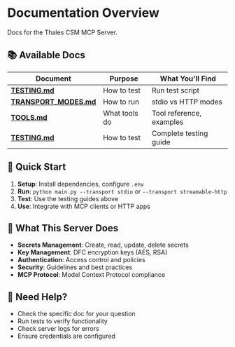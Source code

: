 # Documentation Overview

Docs for the Thales CSM MCP Server.

## 📚 **Available Docs**

| Document | Purpose | What You'll Find |
|----------|---------|------------------|
| **[TESTING.md](TESTING.md)** | How to test | Run test script |
| **[TRANSPORT_MODES.md](TRANSPORT_MODES.md)** | How to run | stdio vs HTTP modes |
| **[TOOLS.md](TOOLS.md)** | What tools do | Tool reference, examples |
| **[TESTING.md](TESTING.md)** | How to test | Complete testing guide |

## 🚀 **Quick Start**

1. **Setup**: Install dependencies, configure `.env`
2. **Run**: `python main.py --transport stdio` or `--transport streamable-http`
3. **Test**: Use the testing guides above
4. **Use**: Integrate with MCP clients or HTTP apps

## 🎯 **What This Server Does**

- **Secrets Management**: Create, read, update, delete secrets
- **Key Management**: DFC encryption keys (AES, RSA)
- **Authentication**: Access control and policies
- **Security**: Guidelines and best practices
- **MCP Protocol**: Model Context Protocol compliance

## 🔧 **Need Help?**

- Check the specific doc for your question
- Run tests to verify functionality
- Check server logs for errors
- Ensure credentials are configured
